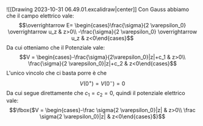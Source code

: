 ![[Drawing 2023-10-31 06.49.01.excalidraw|center]]
Con Gauss abbiamo che il campo elettrico vale: $$\overrightarrow E= \begin{cases}\frac{\sigma}{2 \varepsilon_0} \overrightarrow u_z & z>0\\ -\frac{\sigma}{2 \varepsilon_0} \overrightarrow u_z & z<0\end{cases}$$
Da cui otteniamo che il Potenziale vale: $$V = \begin{cases}-\frac{\sigma}{2\varepsilon_0}|z|+c_1 & z>0\\ \frac{\sigma}{2 \varepsilon_0}|z|+c_2 & z<0\end{cases}$$
L'unico vincolo che ci basta porre è che $$V(0^+) = V(0^-) = 0$$
 Da cui segue direttamente che $c_1 = c_2 = 0$, quindi il potenziale elettrico vale: $$\fbox{$V = \begin{cases}-\frac \sigma{2 \varepsilon_0}|z| & z>0\\ \frac \sigma{2 \varepsilon_0}|z| & z<0\end{cases}$}$$